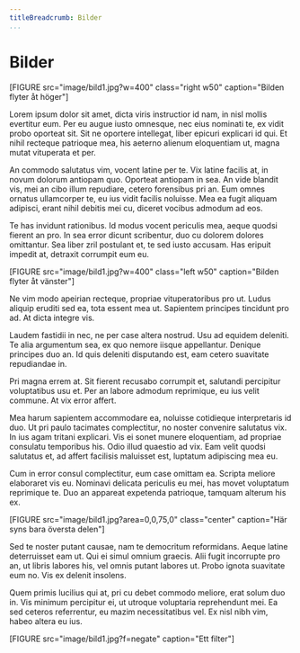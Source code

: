 ```yaml
---
titleBreadcrumb: Bilder
...
```


Bilder
=========
[FIGURE src="image/bild1.jpg?w=400" class="right w50" caption="Bilden flyter åt höger"]

Lorem ipsum dolor sit amet, dicta viris instructior id nam, in nisl mollis evertitur eum.
Per eu augue iusto omnesque, nec eius nominati te, ex vidit probo oporteat sit. Sit ne
oportere intellegat, liber epicuri explicari id qui. Et nihil recteque patrioque mea, his
aeterno alienum eloquentiam ut, magna mutat vituperata et per.

An commodo salutatus vim, vocent latine per te. Vix latine facilis at, in novum dolorum
antiopam quo. Oporteat antiopam in sea. An vide blandit vis, mei an cibo illum repudiare,
cetero forensibus pri an. Eum omnes ornatus ullamcorper te, eu ius vidit facilis noluisse.
Mea ea fugit aliquam adipisci, erant nihil debitis mei cu, diceret vocibus admodum ad eos.

Te has invidunt rationibus. Id modus vocent periculis mea, aeque quodsi fierent an pro. In
sea error dicunt scribentur, duo cu dolorem dolores omittantur. Sea liber zril postulant et,
te sed iusto accusam. Has eripuit impedit at, detraxit corrumpit eum eu.

[FIGURE src="image/bild1.jpg?w=400" class="left w50" caption="Bilden flyter åt vänster"]

Ne vim modo apeirian recteque, propriae vituperatoribus pro ut. Ludus aliquip eruditi sed ea,
tota essent mea ut. Sapientem principes tincidunt pro ad. At dicta integre vis.

Laudem fastidii in nec, ne per case altera nostrud. Usu ad equidem deleniti. Te alia
argumentum sea, ex quo nemore iisque appellantur. Denique principes duo an. Id quis deleniti
disputando est, eam cetero suavitate repudiandae in.

Pri magna errem at. Sit fierent recusabo corrumpit et, salutandi percipitur voluptatibus usu
et. Per an labore admodum reprimique, eu ius velit commune. At vix error affert.

Mea harum sapientem accommodare ea, noluisse cotidieque interpretaris id duo. Ut pri paulo
tacimates complectitur, no noster convenire salutatus vix. In ius agam tritani explicari. Vis
ei sonet munere eloquentiam, ad propriae consulatu temporibus his. Odio illud quaestio ad vix.
Eam velit quodsi salutatus et, ad affert facilisis maluisset est, luptatum adipiscing mea eu.

Cum in error consul complectitur, eum case omittam ea. Scripta meliore elaboraret vis eu.
Nominavi delicata periculis eu mei, has movet voluptatum reprimique te. Duo an appareat expetenda
patrioque, tamquam alterum his ex.

[FIGURE src="image/bild1.jpg?area=0,0,75,0" class="center" caption="Här syns bara översta delen"]

Sed te noster putant causae, nam te democritum reformidans. Aeque latine deterruisset eam ut.
Qui ei simul omnium graecis. Alii fugit incorrupte pro an, ut libris labores his, vel omnis
putant labores ut. Probo ignota suavitate eum no. Vis ex delenit insolens.

Quem primis lucilius qui at, pri cu debet commodo meliore, erat solum duo in. Vis minimum
percipitur ei, ut utroque voluptaria reprehendunt mei. Ea sed ceteros referrentur, eu mazim
necessitatibus vel. Ex nisl nibh vim, habeo altera eu ius.

[FIGURE src="image/bild1.jpg?f=negate" caption="Ett filter"]


